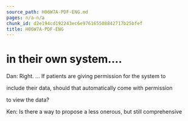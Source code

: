```yaml
---
source_path: H06W7A-PDF-ENG.md
pages: n/a-n/a
chunk_id: d2e194cd192243ec6e976165508842717b25bfef
title: H06W7A-PDF-ENG
---
```

# in their own system….

Dan: Right. … If patients are giving permission for the system to

include their data, should that automatically come with permission

to view the data?

Ken: Is there a way to propose a less onerous, but still comprehensive
